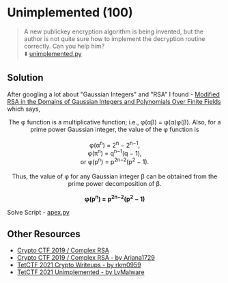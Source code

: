 # Unimplemented (100)
> A new publickey encryption algorithm is being invented, but the author is not quite sure how to implement the decryption routine correctly. Can you help him? <br>
> :arrow_down:  [unimplemented.py](unimplemented.py)

## Solution
After googling a lot about "Gaussian Integers" and "RSA" I found - [Modified RSA in the Domains of Gaussian Integers and Polynomials Over Finite Fields](https://www.researchgate.net/publication/220922838_Modified_RSA_in_the_Domains_of_Gaussian_Integers_and_Polynomials_Over_Finite_Fields)
which says,

<p align="center">
The φ function is a multiplicative function; i.e., φ(αβ) = φ(α)φ(β). Also, for a prime power Gaussian integer, the value of the φ function is <br><br>
φ(α<sup>n</sup>) = 2<sup>n</sup> − 2<sup>n−1</sup>, <br>
φ(π<sup>n</sup>) = q<sup>n−1</sup>(q − 1), <br>
or φ(p<sup>n</sup>) =  p<sup>2n−2</sup>(p<sup>2</sup> − 1). <br><br>
Thus, the  value  of φ  for  any  Gaussian  integer  β can be obtained from the prime power decomposition of  β. <br><br>
<b> φ(p<sup>n</sup>) =  p<sup>2n−2</sup>(p<sup>2</sup> − 1) </b>
</p>

Solve Script - [apex.py](apex.py)

## Other Resources
* [Crypto CTF 2019 / Complex RSA](https://sectt.github.io/writeups/CryptoCTF19/crypto_complexrsa/README)
* [Crypto CTF 2019 / Complex RSA - by Ariana1729](https://github.com/Ariana1729/CTF-Writeups/blob/master/2019/CryptoCTF/Complex%20RSA/README.md)
* [TetCTF 2021 Crypto Writeups - by rkm0959](https://rkm0959.tistory.com/192)
* [TetCTF 2021 Unimplemented - by LvMalware](https://github.com/LvMalware/CTF-WriteUps/blob/master/TetCTF/unimplemented.pdf)

